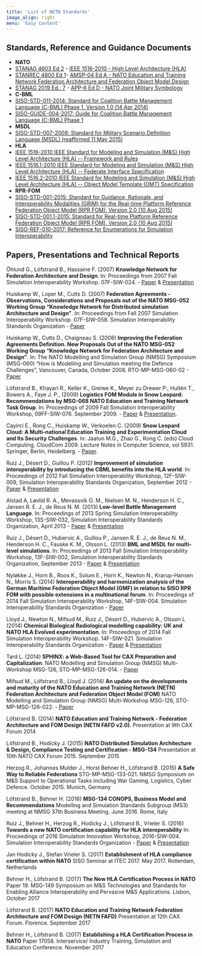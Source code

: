 ```yaml
---
title: 'List of NETN Standards'
image_align: right
menu: 'Easy Content'
---
```


## Standards, Reference and Guidance Documents

* **NATO**
 * [STANAG 4603 Ed 2](https://nso.nato.int/nso/nsdd/stanagdetails.html?idCover=8285&LA=EN) - [IEEE 1516-2010 - High Level Architecture (HLA)](https://standards.ieee.org/findstds/standard/1516-2010.html)
 * [STANREC 4800 Ed 1](https://nso.nato.int/nso/nsdd/stanrecdetails.html?idCover=8834)- [AMSP-04 Ed A - NATO Education and Training Network Federation Architecture and Federation Object Model Design](https://nso.nato.int/nso/nsdd/APdetails.html?APNo=2268&LA=EN)
 * [STANAG 2019 Ed.: 7](https://nso.nato.int/nso/nsdd/stanagdetails.html?idCover=8552&LA=EN) - [APP-6 Ed D - NATO Joint Military Symbology](https://nso.nato.int/nso/nsdd/apdetails.html?APNo=1912)
* **C-BML**
 * [SISO-STD-011-2014: Standard for Coalition Battle Management Language (C-BML) Phase 1, Version 1.0 (14 Apr 2014)](https://www.sisostds.org/ProductsPublications/Standards/SISOStandards.aspx)
 * [SISO-GUIDE-004-2017: Guide for Coalition Battle Management Language (C-BML) Phase 1](https://www.sisostds.org/ProductsPublications/GuidanceProducts.aspx)
* **MSDL**
 * [SISO-STD-007-2008: Standard for Military Scenario Definition Language (MSDL) (reaffirmed 11 May 2015)](https://www.sisostds.org/ProductsPublications/Standards/SISOStandards.aspx)
* **HLA**
 * [IEEE 1516-2010 IEEE Standard for Modeling and Simulation (M&S) High Level Architecture (HLA) -- Framework and Rules](https://standards.ieee.org/findstds/standard/1516-2010.html)
 * [IEEE 1516.1-2010  IEEE Standard for Modeling and Simulation (M&S) High Level Architecture (HLA) -- Federate Interface Specification](https://standards.ieee.org/develop/project/1516.1.html)
 * [IEEE 1516.2-2010  IEEE Standard for Modeling and Simulation (M&S) High Level Architecture (HLA) -- Object Model Template (OMT) Specification](https://standards.ieee.org/develop/project/1516.2.html)
* **RPR-FOM**
 * [SISO-STD-001-2015: Standard for Guidance, Rationale, and Interoperability Modalities (GRIM) for the Real-time Platform Reference Federation Object Model (RPR FOM), Version 2.0 (10 Aug 2015)](https://www.sisostds.org/ProductsPublications/Standards/SISOStandards.aspx)
 * [SISO-STD-001.1-2015: Standard for Real-time Platform Reference Federation Object Model (RPR FOM), Version 2.0 (10 Aug 2015) ](https://www.sisostds.org/ProductsPublications/Standards/SISOStandards.aspx)
 * [SISO-REF-010-2017: Reference for Enumerations for Simulation Interoperability](https://www.sisostds.org/ProductsPublications/ReferenceDocuments.aspx)

## Papers, Presentations and Technical Reports

Öhlund G., Löfstrand B., Hassaine F. (2007) **Knowledge Network for Federation Architecture and Design**. In: Proceedings from 2007 Fall Simulation Interoperability Workshop. 07F-SIW-024. - [Paper](https://www.sisostds.org/DigitalLibrary.aspx?Command=Core_Download&EntryId=27765) & [Presentation](https://www.sisostds.org/DigitalLibrary.aspx?Command=Core_Download&EntryId=27766)

Huiskamp W., Loper M., Cutts D. (2007) **Federation Agreements - Observations, Considerations and Proposals out of the NATO MSG-052 Working Group “Knowledge Network for Distributed simulation Architecture and Design”**. In: Proceedings from Fall 2007 Simulation Interoperability Workshop. 07F-SIW-058. Simulation Interoperability Standards Organization - [Paper](https://www.sisostds.org/DigitalLibrary.aspx?Command=Core_Download&EntryId=27813)

Huiskamp W., Cutts D., Chaigneau S. (2008) **Improving the Federation Agreements Definition. New Proposals Out of the NATO MSG-052 Working Group “Knowledge Network for Federation Architecture and Design”**. In: The NATO Modelling and Simulation Group (NMSG) Symposium (MSG-060) “How is Modelling and Simulation meeting the Defence Challenges”, Vancouver, Canada, October 2008. RTO-MP-MSG-060-02 - [Paper](https://www.sto.nato.int/publications/STO%20Meeting%20Proceedings/Forms/All%20MPs.aspx?FolderCTID=0x0120D5200078F9E87043356C409A0D30823AFA16F602008CF184CAB7588E468F5E9FA364E05BA5&View=%7B72ed425f-c31f-451c-a545-41122bba61a7%7D&RootFolder=%2Fpublications%2FSTO%20Meeting%20Proceedings%2FRTO-MP-MSG-060&TreeField=Folders&TreeValue=RTO-MP-MSG-060&ProcessQStringToCAML=1&SortField=DocIcon&SortDir=Asc)

Löfstrand B., Khayari R., Keller K., Greiwe K., Meyer zu Drewer P., Hultén T., Bowers A., Faye J. P., (2009) **Logistics FOM Module in Snow Leopard: Recommendations by MSG-068 NATO Education and Training Network Task Group**. In: Proceedings of 2009 Fall Simulation Interoperability Workshop, 09FF-SIW-076. September 2009. - [Paper](https://www.sisostds.org/DigitalLibrary.aspx?Command=Core_Download&EntryId=28764) & [Presentation](https://www.sisostds.org/DigitalLibrary.aspx?Command=Core_Download&EntryId=28765).

Cayirci E., Rong C., Huiskamp W., Verkoelen C. (2009) **Snow Leopard Cloud: A Multi-national Education Training and Experimentation Cloud and Its Security Challenges**. In: Jaatun M.G., Zhao G., Rong C. (eds) Cloud Computing. CloudCom 2009. Lecture Notes in Computer Science, vol 5931. Springer, Berlin, Heidelberg. - [Paper](https://www.semanticscholar.org/paper/Snow-Leopard-Cloud%3A-A-Multi-national-Education-and-Cayirci-Rong/a21a57bb01e1395bc8bbaefd63e701c7f1d41514?tab=abstract).

Ruiz J., Désert D., Guillou P. (2012) **Improvement of simulation interoperability by introducing the CBML benefits into the HLA world**. In: Proceedings of 2012 Fall Simulation Interoperability Workshop, 12F-SIW-009, Simulation Interoperability Standards Organization, September 2012 - [Paper](https://www.sisostds.org/DigitalLibrary.aspx?Command=Core_Download&EntryId=41338)
& [Presentation](https://www.sisostds.org/DigitalLibrary.aspx?Command=Core_Download&EntryId=41337)

Alstad A, Løvlid R. A., Mevassvik O. M., Nielsen M. N., Henderson H. C., Jansen R. E. J., de Reus N. M. (2013) **Low-level Battle Management Language**. In: Proceedings of 2013 Spring Simulation Interoperability Workshop, 13S-SIW-032, Simulation Interoperability Standards Organization, April 2013 - [Paper](https://www.sisostds.org/DigitalLibrary.aspx?Command=Core_Download&EntryId=41486) & [Presentation](https://www.sisostds.org/DigitalLibrary.aspx?Command=Core_Download&EntryId=41485)

Ruiz J., Désert D., Hubervic A., Guillou P., Jansen R. E. J., de Reus N. M., Henderson H. C., Fauske K. M., Olsson L. (2013) **BML and MSDL for multi-level simulations**. In: Proceedings of 2013 Fall Simulation Interoperability Workshop, 13F-SIW-002, Simulation Interoperability Standards Organization, September 2013 - [Paper](https://www.sisostds.org/DigitalLibrary.aspx?Command=Core_Download&EntryId=41537) & [Presentation](https://www.sisostds.org/DigitalLibrary.aspx?Command=Core_Download&EntryId=41536)

Nyløkke J., Horn B., Roos K., Solum E., Horn K., Newton N., Krarup-Hansen N., Morris S. (2014) **Interoperability and harmonization analysis of the German Maritime Federation Object Model (GMF) in relation to SISO RPR FOM with possible extensions in a multinational forum**. In: Proceedings of 2014 Fall Simulation Interoperability Workshop, 14F-SIW-004. Simulation Interoperability Standards Organization - [Paper](https://www.sisostds.org/DigitalLibrary.aspx?Command=Core_Download&EntryId=42348)

Lloyd J., Newton N., Mifsud M., Ruiz J., Désert D., Hubervic A., Olsson L (2014) **Chemical Biological Radiological modelling capability: UK and NATO HLA Evolved experimentation**. In: Proceedings of 2014 Fall Simulation Interoperability Workshop. 14F-SIW-021. Simulation Interoperability Standards Organization - [Paper](https://www.sisostds.org/DigitalLibrary.aspx?Command=Core_Download&EntryId=42367) & [Presentation](https://www.sisostds.org/DigitalLibrary.aspx?Command=Core_Download&EntryId=42366)

Tard L. (2014) **SPHINX: a Web-Based Tool for CAX Preparation and Capitalization**. NATO Modelling and Simulation Group (NMSG) Multi-Workshop MSG-126, STO-MP-MSG-126-014. - [Paper](https://www.sto.nato.int/publications/STO%20Meeting%20Proceedings/STO-MP-MSG-126/MP-MSG-126-14.pdf)

Mifsud M., Löfstrand B., Lloyd J. (2014) **An update on the developments and maturity of the NATO Education and Training Network (NETN) Federation Architecture and Federation Object Model (FOM)** NATO Modelling and Simulation Group (NMSG) Multi-Workshop MSG-126, STO-MP-MSG-126-022. - [Paper](https://www.sto.nato.int/publications/STO%20Meeting%20Proceedings/STO-MP-MSG-126/MP-MSG-126-22.pdf)

Löfstrand B. (2014) **NATO Education and Training Network - Federation Architecture and FOM Design (NETN FAFD v2.0)**. Presentation at 9th CAX Forum 2014

Löfstrand B., Hodicky J. (2015) **NATO Distributed Simulation Architecture & Design, Compliance Testing and Certification - MSG-134** Presentation at 10th NATO CAX Forum 2015. September 2015

Herzog R., Johannes Mulder J., Horst Behner H., Löfstrand B. (2015) **A Safe Way to Reliable Federations** STO-MP-MSG-133-021. NMSG Symposium on M&S Support to Operational Tasks including War Gaming, Logistics, Cyber Defence. October 2015. Munich, Germany

Löfstrand B., Behner H. (2016) **MSG-134 CONOPS, Business Model and Recommendations** Modelling and Simulation Standards Subgroup (MS3) meeting at NMSG 37th Business Meeting. June 2016. Rome, Italy

Ruiz J., Behner H., Herzog R., Hodicky J., Löfstrand B., Vrieler S. (2016) **Towards a new NATO certification capability for HLA interoperability** In: Proceedings of 2016 Simulation Innovation Workshop, 2016-SIW-004. Simulation Interoperability Standards Organization - [Paper](https://www.sisostds.org/DigitalLibrary.aspx?Command=Core_Download&EntryId=44865) & [Presentation](https://www.sisostds.org/DigitalLibrary.aspx?Command=Core_Download&EntryId=44966)

Jan Hodicky J., Stefan Vrieler S. (2017) **Establishment of HLA compliance certification within NATO** SISO Seminar at ITEC 2017. May 2017. Rotterdam, Netherlands

Behner H., Löfstrand B. (2017) **The New HLA Certification Process in NATO** Paper 19. MSG-149 Symposium on M&S Technologies and Standards for Enabling Alliance Interoperability and Pervasive M&S Applications. Lisbon, October 2017

Löfstrand B. (2017) **NATO Education and Training Network Federation Architecture and FOM Design (NETN FAFD)** Presentation at 12th CAX Forum. Florence. September 2017

Behner H., Löfstrand B. (2017) **Establishing a HLA Certification Process in NATO** Paper 17058. Interservice/ Industry Training, Simulation and Education Conference. November 2017
    
    
    

    

